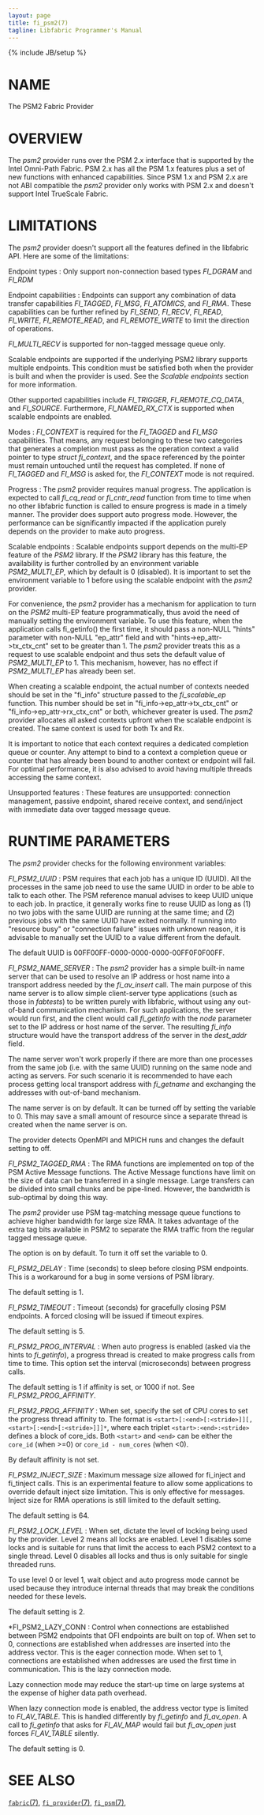 ```yaml
---
layout: page
title: fi_psm2(7)
tagline: Libfabric Programmer's Manual
---
```

{% include JB/setup %}

# NAME

The PSM2 Fabric Provider

# OVERVIEW

The *psm2* provider runs over the PSM 2.x interface that is supported
by the Intel Omni-Path Fabric. PSM 2.x has all the PSM 1.x features
plus a set of new functions with enhanced capabilities. Since PSM 1.x
and PSM 2.x are not ABI compatible the *psm2* provider only works with
PSM 2.x and doesn't support Intel TrueScale Fabric.

# LIMITATIONS

The *psm2* provider doesn't support all the features defined in the
libfabric API. Here are some of the limitations:

Endpoint types
: Only support non-connection based types *FI_DGRAM* and *FI_RDM*

Endpoint capabilities
: Endpoints can support any combination of data transfer capabilities
  *FI_TAGGED*, *FI_MSG*, *FI_ATOMICS*, and *FI_RMA*. These capabilities
  can be further refined by *FI_SEND*, *FI_RECV*, *FI_READ*, *FI_WRITE*,
  *FI_REMOTE_READ*, and *FI_REMOTE_WRITE* to limit the direction of
  operations.

  *FI_MULTI_RECV* is supported for non-tagged message queue only.

  Scalable endpoints are supported if the underlying PSM2 library supports
  multiple endpoints. This condition must be satisfied both when the
  provider is built and when the provider is used. See the *Scalable
  endpoints* section for more information.

  Other supported capabilities include *FI_TRIGGER*, *FI_REMOTE_CQ_DATA*,
  and *FI_SOURCE*. Furthermore, *FI_NAMED_RX_CTX* is supported when scalable
  endpoints are enabled.

Modes
: *FI_CONTEXT* is required for the *FI_TAGGED* and *FI_MSG*
  capabilities. That means, any request belonging to these two
  categories that generates a completion must pass as the operation
  context a valid pointer to type *struct fi_context*, and the space
  referenced by the pointer must remain untouched until the request
  has completed. If none of *FI_TAGGED* and *FI_MSG* is asked for,
  the *FI_CONTEXT* mode is not required.
  
Progress
: The *psm2* provider requires manual progress. The application is
  expected to call *fi_cq_read* or *fi_cntr_read* function from time
  to time when no other libfabric function is called to ensure
  progress is made in a timely manner. The provider does support
  auto progress mode. However, the performance can be significantly
  impacted if the application purely depends on the provider to
  make auto progress.

Scalable endpoints
: Scalable endpoints support depends on the multi-EP feature of the *PSM2*
  library. If the *PSM2* library has this feature, the availability is
  further controlled by an environment variable *PSM2_MULTI_EP*, which by
  default is 0 (disabled). It is important to set the environment variable
  to 1 before using the scalable endpoint with the *psm2* provider.

  For convenience, the *psm2* provider has a mechanism for application
  to turn on the *PSM2* multi-EP feature programmatically, thus avoid the
  need of manually setting the environment variable. To use this feature,
  when the application calls fi_getinfo() the first time, it should pass
  a non-NULL "hints" parameter with non-NULL "ep_attr" field and with
  "hints->ep_attr->tx_ctx_cnt" set to be greater than 1. The *psm2*
  provider treats this as a request to use scalable endpoint and thus
  sets the default value of *PSM2_MULTI_EP* to 1. This mechanism, however,
  has no effect if *PSM2_MULTI_EP* has already been set.

  When creating a scalable endpoint, the actual number of contexts needed
  should be set in the "fi_info" structure passed to the *fi_scalable_ep*
  function. This number should be set in "fi_info->ep_attr->tx_ctx_cnt" or
  "fi_info->ep_attr->rx_ctx_cnt" or both, whichever greater is used. The
  *psm2* provider allocates all asked contexts upfront when the scalable
  endpoint is created. The same context is used for both Tx and Rx.

  It is important to notice that each context requires a dedicated completion
  queue or counter. Any attempt to bind to a context a completion queue or
  counter that has already been bound to another context or endpoint will
  fail. For optimal performance, it is also advised to avoid having multiple
  threads accessing the same context.

Unsupported features
: These features are unsupported: connection management, 
  passive endpoint, shared receive context,
  and send/inject with immediate data over tagged message queue.

# RUNTIME PARAMETERS

The *psm2* provider checks for the following environment variables:

*FI_PSM2_UUID*
: PSM requires that each job has a unique ID (UUID). All the processes
  in the same job need to use the same UUID in order to be able to
  talk to each other. The PSM reference manual advises to keep UUID
  unique to each job. In practice, it generally works fine to reuse
  UUID as long as (1) no two jobs with the same UUID are running at 
  the same time; and (2) previous jobs with the same UUID have exited
  normally. If running into "resource busy" or "connection failure"
  issues with unknown reason, it is advisable to manually set the UUID
  to a value different from the default.

  The default UUID is 00FF00FF-0000-0000-0000-00FF0F0F00FF.

*FI_PSM2_NAME_SERVER*
: The *psm2* provider has a simple built-in name server that can be used
  to resolve an IP address or host name into a transport address needed
  by the *fi_av_insert* call. The main purpose of this name server is to
  allow simple client-server type applications (such as those in *fabtests*)
  to be written purely with libfabric, without using any out-of-band
  communication mechanism. For such applications, the server would run first,
  and the client would call *fi_getinfo* with the *node* parameter set to
  the IP address or host name of the server. The resulting *fi_info* structure
  would have the transport address of the server in the *dest_addr* field.

  The name server won't work properly if there are more than one processes
  from the same job (i.e. with the same UUID) running on the same node and
  acting as servers. For such scenario it is recommended to have each
  process getting local transport address with *fi_getname* and exchanging
  the addresses with out-of-band mechanism.

  The name server is on by default. It can be turned off by setting the
  variable to 0. This may save a small amount of resource since a separate
  thread is created when the name server is on.

  The provider detects OpenMPI and MPICH runs and changes the default setting
  to off.

*FI_PSM2_TAGGED_RMA*
: The RMA functions are implemented on top of the PSM Active Message functions.
  The Active Message functions have limit on the size of data can be transferred
  in a single message. Large transfers can be divided into small chunks and
  be pipe-lined. However, the bandwidth is sub-optimal by doing this way.

  The *psm2* provider use PSM tag-matching message queue functions to achieve
  higher bandwidth for large size RMA. It takes advantage of the extra tag bits
  available in PSM2 to separate the RMA traffic from the regular tagged message
  queue.
   
  The option is on by default. To turn it off set the variable to 0.

*FI_PSM2_DELAY*
: Time (seconds) to sleep before closing PSM endpoints. This is a workaround
  for a bug in some versions of PSM library.

  The default setting is 1.

*FI_PSM2_TIMEOUT*
: Timeout (seconds) for gracefully closing PSM endpoints. A forced closing
  will be issued if timeout expires.

  The default setting is 5.

*FI_PSM2_PROG_INTERVAL*
: When auto progress is enabled (asked via the hints to *fi_getinfo*),
  a progress thread is created to make progress calls from time to time.
  This option set the interval (microseconds) between progress calls.

  The default setting is 1 if affinity is set, or 1000 if not. See
  *FI_PSM2_PROG_AFFINITY*.

*FI_PSM2_PROG_AFFINITY*
: When set, specify the set of CPU cores to set the progress thread
  affinity to. The format is
  `<start>[:<end>[:<stride>]][,<start>[:<end>[:<stride>]]]*`, 
  where each triplet `<start>:<end>:<stride>` defines a block of
  core_ids. Both `<start>` and `<end>` can be either the `core_id`
  (when >=0) or `core_id - num_cores` (when <0). 

  By default affinity is not set.

*FI_PSM2_INJECT_SIZE*
: Maximum message size allowed for fi_inject and fi_tinject calls. This is
  an experimental feature to allow some applications to override default
  inject size limitation. This is only effective for messages. Inject size
  for RMA operations is still limited to the default setting.

  The default setting is 64.

*FI_PSM2_LOCK_LEVEL*
: When set, dictate the level of locking being used by the provider. Level
  2 means all locks are enabled. Level 1 disables some locks and is suitable
  for runs that limit the access to each PSM2 context to a single thread.
  Level 0 disables all locks and thus is only suitable for single threaded
  runs.

  To use level 0 or level 1, wait object and auto progress mode cannot be
  used because they introduce internal threads that may break the conditions
  needed for these levels.

  The default setting is 2.

*FI_PSM2_LAZY_CONN
: Control when connections are established between PSM2 endpoints that OFI
  endpoints are built on top of. When set to 0, connections are established
  when addresses are inserted into the address vector. This is the eager
  connection mode. When set to 1, connections are established when addresses
  are used the first time in communication. This is the lazy connection mode.

  Lazy connection mode may reduce the start-up time on large systems at the
  expense of higher data path overhead.

  When lazy connection mode is enabled, the address vector type is limited
  to *FI_AV_TABLE*. This is handled differently by *fi_getinfo* and
  *fi_av_open*. A call to *fi_getinfo* that asks for *FI_AV_MAP* would fail
  but *fi_av_open* just forces *FI_AV_TABLE* silently.

  The default setting is 0.

# SEE ALSO

[`fabric`(7)](fabric.7.html),
[`fi_provider`(7)](fi_provider.7.html),
[`fi_psm`(7)](fi_psm.7.html),
